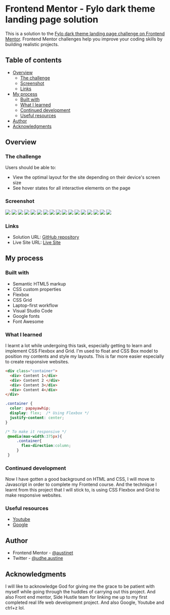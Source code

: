 # Frontend Mentor - Fylo dark theme landing page solution

This is a solution to the [Fylo dark theme landing page challenge on Frontend Mentor](https://www.frontendmentor.io/challenges/fylo-dark-theme-landing-page-5ca5f2d21e82137ec91a50fd). Frontend Mentor challenges help you improve your coding skills by building realistic projects. 

## Table of contents

- [Overview](#overview)
  - [The challenge](#the-challenge)
  - [Screenshot](#screenshot)
  - [Links](#links)
- [My process](#my-process)
  - [Built with](#built-with)
  - [What I learned](#what-i-learned)
  - [Continued development](#continued-development)
  - [Useful resources](#useful-resources)
- [Author](#author)
- [Acknowledgments](#acknowledgments)


## Overview

### The challenge

Users should be able to:

- View the optimal layout for the site depending on their device's screen size
- See hover states for all interactive elements on the page

### Screenshot

![](screenshot/small_screen1.JPG)
![](screenshot/small_screen2.JPG)
![](screenshot/small_screen3.JPG)
![](screenshot/small_screen4.JPG)
![](screenshot/small_screen5.JPG)
![](screenshot/small_screen6.JPG)
![](screenshot/medium_screen1.JPG)
![](screenshot/medium_screen2.JPG)
![](screenshot/medium_screen3.JPG)
![](screenshot/medium_screen4.JPG)
![](screenshot/medium_screen5.JPG)
![](screenshot/medium_screen6.JPG)
![](screenshot/large_screen1.JPG)
![](screenshot/large_screen2.JPG)
![](screenshot/large_screen3.JPG)
![](screenshot/large_screen4.JPG)
![](screenshot/large_screen5.JPG)


### Links

- Solution URL: [GitHub repository](https://GitHub.com/Austinet/fylo-dark-theme-landing-page-by-austinet.git)
- Live Site URL: [Live Site](https://austinet.github.io/fylo-dark-theme-landing-page-created-by-austinet)

## My process

### Built with

- Semantic HTML5 markup
- CSS custom properties
- Flexbox
- CSS Grid
- Laptop-first workflow
- Visual Studio Code
- Google fonts
- Font Awesome

### What I learned

I learnt a lot while undergoing this task, especially getting to learn and implement CSS Flexbox and Grid. I'm used to float and CSS Box model to position my contents and style my layouts. This is far more easier especially to create responsive websites. 

```html
<div class="container">
  <div> Content 1</div>
  <div> Content 2 </div>
  <div> Content 3</div>
  <div> Content 4</div>
</div>
```
```css
.container {
  color: papayawhip;
  display: flex;  /* Using Flexbox */
  justify-content: center;
}

/* To make it responsive */
 @media(max-width:375px){
     .container{
       flex-direction:column;
     }
 }
```

### Continued development

Now I have gotten a good background on HTML and CSS, I will move to Javascript in order to complete my Frontend course. And the technique I learnt from this project that I will stick to, is using CSS Flexbox and Grid to make responsive websites.


### Useful resources

- [ Youtube](https://www.Youtube.com) 
- [Google  ](https://www.Google.com) 

## Author

- Frontend Mentor - [@austinet](https://www.frontendmentor.io/profile/austinet)
- Twitter - [@udhe.austine](https://www.twitter.com/udhe.austine)


## Acknowledgments

I will like to acknowledge God for giving me the grace to be patient with myself while going through the huddles of carrying out this project. And also Front end mentor, Side Hustle team for linking me up to my first completed real life web development project. And also Google, Youtube and ctrl+z lol.

